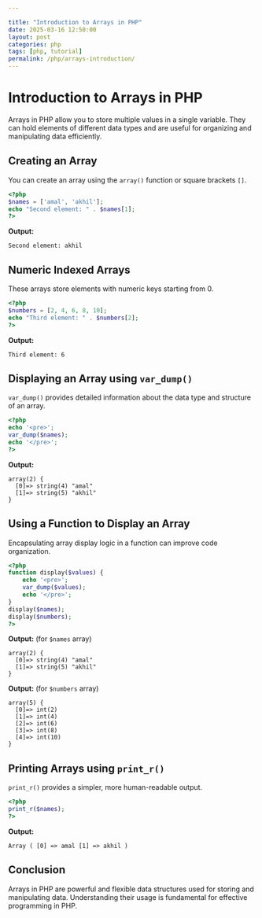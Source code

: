 ```yaml
---

title: "Introduction to Arrays in PHP"
date: 2025-03-16 12:50:00
layout: post
categories: php
tags: [php, tutorial]
permalink: /php/arrays-introduction/
---
```

# Introduction to Arrays in PHP

Arrays in PHP allow you to store multiple values in a single variable. They can hold elements of different data types and are useful for organizing and manipulating data efficiently.

## Creating an Array
You can create an array using the `array()` function or square brackets `[]`.
```php
<?php
$names = ['amal', 'akhil'];
echo "Second element: " . $names[1];
?>
```
**Output:**
```
Second element: akhil
```

## Numeric Indexed Arrays
These arrays store elements with numeric keys starting from 0.
```php
<?php
$numbers = [2, 4, 6, 8, 10];
echo "Third element: " . $numbers[2];
?>
```
**Output:**
```
Third element: 6
```

## Displaying an Array using `var_dump()`
`var_dump()` provides detailed information about the data type and structure of an array.
```php
<?php
echo '<pre>';
var_dump($names);
echo '</pre>';
?>
```
**Output:**
```
array(2) {
  [0]=> string(4) "amal"
  [1]=> string(5) "akhil"
}
```

## Using a Function to Display an Array
Encapsulating array display logic in a function can improve code organization.
```php
<?php
function display($values) {
    echo '<pre>';
    var_dump($values);
    echo '</pre>';
}
display($names);
display($numbers);
?>
```
**Output:** (for `$names` array)
```
array(2) {
  [0]=> string(4) "amal"
  [1]=> string(5) "akhil"
}
```

**Output:** (for `$numbers` array)
```
array(5) {
  [0]=> int(2)
  [1]=> int(4)
  [2]=> int(6)
  [3]=> int(8)
  [4]=> int(10)
}
```

## Printing Arrays using `print_r()`
`print_r()` provides a simpler, more human-readable output.
```php
<?php
print_r($names);
?>
```
**Output:**
```
Array ( [0] => amal [1] => akhil )
```

## Conclusion
Arrays in PHP are powerful and flexible data structures used for storing and manipulating data. Understanding their usage is fundamental for effective programming in PHP.

